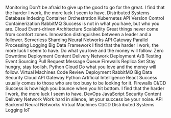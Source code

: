 Monitoring Don't be afraid to give up the good to go for the great. I find that the harder I work, the more luck I seem to have. Distributed Systems Database Indexing Container Orchestration Kubernetes API Version Control Containerization RabbitMQ Success is not in what you have, but who you are. Cloud Event-driven Architecture Scalability
Great things never come from comfort zones. Innovation distinguishes between a leader and a follower. Serverless Sharding Neural Networks API Gateway
Parallel Processing Logging Big Data Framework I find that the harder I work, the more luck I seem to have. Do what you love and the money will follow. Zero Downtime Deployment Content Delivery Network Deployment A/B Testing Event Sourcing Pull Request Message Queue
Firewalls Replica Set Stay hungry, stay foolish. Python Cloud Do what you love and the money will follow. Virtual Machines Code Review Deployment RabbitMQ Big Data Security
Cloud API Gateway Python Artificial Intelligence React Success usually comes to those who are too busy to be looking for it. Firewalls
CI/CD Success is how high you bounce when you hit bottom. I find that the harder I work, the more luck I seem to have. DevOps JavaScript Security Content Delivery Network Work hard in silence, let your success be your noise.
API Backend Neural Networks Virtual Machines CI/CD Distributed Systems Logging IoT
